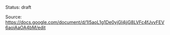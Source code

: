 Status: draft

Source: https://docs.google.com/document/d/1l5aoL1g1De0yjGI4jjG8LVFc4fJvvFEV6aoiAaOA4bM/edit

